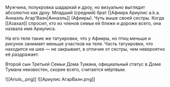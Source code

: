 Мужчина, полукровка шадаркай и дроу, но визуально выглядит абсолютно как дроу.
Младший (средний) брат [[Афиира Ариулис a.k.a. Аннаэль Агар'Ваэн|Аннаэль]] (Афииры). Чуть выше своей сестры. Когда [[Азахал]] спросил, кто из членов семьи ей ближе и дороже всего, она назвала имя Ариулиса.

На его теле такие же татуировки, что у Афииры, но птиц меньше и рисунок занимает меньше участков на теле. Часть татуировки, что находится на шее — не закрывает, в отличие от сестры, чем невероятно её раздражает. 


Второй сын Третьей Семьи Дома Тумана, официальный статус в Доме Тумана неизвестен, скорее всего, считается мёртвым. 

![[Ariuls_.png]]
![[Ариулис АгарВаэн.png]]